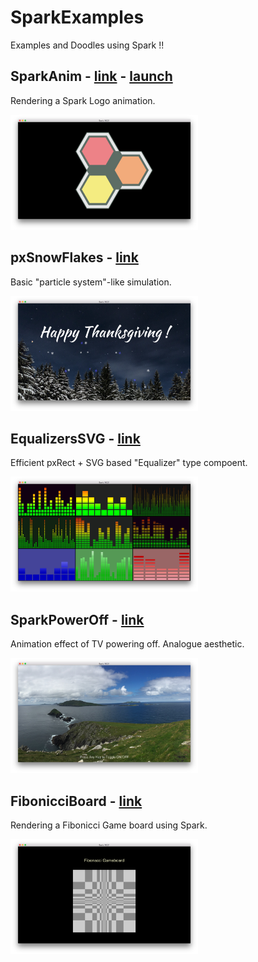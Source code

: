 # SparkExamples
Examples and Doodles using Spark !!


## SparkAnim - [link](https://github.com/FitzerIRL/SparkExamples/tree/master/SparkAnim) - [launch](https://raw.githubusercontent.com/FitzerIRL/SparkExamples/master/SparkAnim/dist/output.js)

Rendering a Spark Logo animation.

<img src="https://raw.githubusercontent.com/FitzerIRL/SparkExamples/master/SparkAnim/SparkAnim.png"  alt="Image of SparkAnim" width="300">


## pxSnowFlakes - [link](https://github.com/FitzerIRL/SparkExamples/tree/master/pxSnowFlakes)

Basic "particle system"-like simulation.

<img src="https://raw.githubusercontent.com/FitzerIRL/SparkExamples/master/pxSnowFlakes/pxSnowFlakes.png"  alt="Image of pxSnowFlakes" width="300">


## EqualizersSVG - [link](https://github.com/FitzerIRL/SparkExamples/tree/master/EqualizerSVG)

Efficient pxRect + SVG based "Equalizer" type compoent.

<img src="https://raw.githubusercontent.com/FitzerIRL/SparkExamples/master/EqualizerSVG/EqualizerSVG.png"  alt="Image of Equalizers" width="300">


## SparkPowerOff - [link](https://github.com/FitzerIRL/SparkExamples/tree/master/SparkPowerOff)

Animation effect of TV powering off. Analogue aesthetic. 

<img src="https://raw.githubusercontent.com/FitzerIRL/SparkExamples/master/SparkPowerOff/SparkPowerOff.png"  alt="Image of SparkPowerOff" width="300">


## FibonicciBoard - [link](https://github.com/FitzerIRL/SparkExamples/tree/master/FibonicciBoard)

Rendering a Fibonicci Game board using Spark. 

<img src="https://raw.githubusercontent.com/FitzerIRL/SparkExamples/master/FibonicciBoard/FibonicciBoard.png"  alt="Image of FibonicciBoard" width="300">
